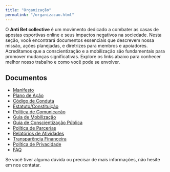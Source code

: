 ```yaml
---
title: "Organização"
permalink: "/organizacao.html"
---
```


O **Anti Bet collective** é um movimento dedicado a combater as casas de apostas esportivas online e seus impactos negativos na sociedade. Nesta seção, você encontrará documentos essenciais que descrevem nossa missão, ações planejadas, e diretrizes para membros e apoiadores. Acreditamos que a conscientização e a mobilização são fundamentais para promover mudanças significativas. Explore os links abaixo para conhecer melhor nosso trabalho e como você pode se envolver.

## Documentos

- [Manifesto](/manifesto.html)
- [Plano de Ação](/plano-de-acao.html)
- [Código de Conduta](/codigo-de-conduta.html)
- [Estatuto/Constituição](/estatuto.html)
- [Política de Comunicação](/politica-de-comunicacao.html)
- [Guia de Mobilização](/guia-de-mobilizacao.html)
- [Guia de Conscientização Pública](/guia-de-conscientizacao.html)
- [Política de Parcerias](/politica-de-parcerias.html)
- [Relatórios de Atividades](/relatorios-de-atividades.html)
- [Transparência Financeira](/transparencia-financeira.html)
- [Política de Privacidade](/politica-de-privacidade.html)
- [FAQ](/faq.html)

Se você tiver alguma dúvida ou precisar de mais informações, não hesite em nos contatar.
